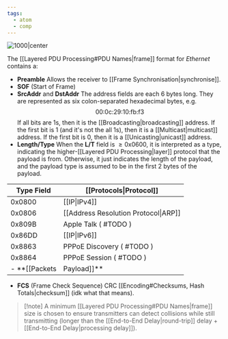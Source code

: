 ```yaml
---
tags:
  - atom
  - comp
---
```

![1000|center](ethernet-packet.excalidraw)

The [[Layered PDU Processing#PDU Names|frame]] format for *Ethernet* contains a:
- **Preamble**
  Allows the receiver to [[Frame Synchronisation|synchronise]].
- **SOF** (Start of Frame)
- **SrcAddr** and **DstAddr**
  The address fields are each 6 bytes long. They are represented as six colon-separated hexadecimal bytes, e.g.
  $$\text{00:0c:29:10:fb:f3}$$ 
  If all bits are $1$s, then it is the [[Broadcasting|broadcasting]] address. 
  If the first bit is $1$ (and it's not the all $1$s), then it is a [[Multicast|multicast]] address.
  If the first bit is $0$, then it is a [[Unicasting|unicast]] address.
- **Length/Type**
  When the **L/T** field is $\ge \text{0x0600}$, it is interpreted as a type, indicating the higher-[[Layered PDU Processing|layer]] protocol that the payload is from. Otherwise, it just indicates the length of the payload, and the payload type is assumed to be in the first 2 bytes of the payload.

| Type Field      | [[Protocols\|Protocol]]              |
| --------------- | ------------------------------------ |
| $\text{0x0800}$ | [[IP\|IPv4]]                         |
| $\text{0x0806}$ | [[Address Resolution Protocol\|ARP]] |
| $\text{0x809B}$ | Apple Talk ( #TODO )                 |
| $\text{0x86DD}$ | [[IP\|IPv6]]                         |
| $\text{0x8863}$ | PPPoE Discovery ( #TODO )            |
| $\text{0x8864}$ | PPPoE Session ( #TODO )              |
- **[[Packets|Payload]]**
- **FCS** (Frame Check Sequence)
  CRC [[Encoding#Checksums, Hash Totals|checksum]] (idk what that means).

> [!note] A minimum [[Layered PDU Processing#PDU Names|frame]] size is chosen to ensure transmitters can detect collisions while still transmitting (longer than the [[End-to-End Delay|round-trip]] delay + [[End-to-End Delay|processing delay]]).